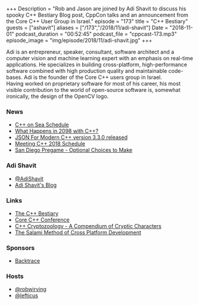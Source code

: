 +++
Description = "Rob and Jason are joined by Adi Shavit to discuss his spooky C++ Bestiary Blog post, CppCon talks and an announcement from the Core C++ User Group in Israel."
episode = "173"
title = "C++ Bestiary"
guests = ["ashavit"]
aliases = ["/173","/2018/11/adi-shavit"]
Date = "2018-11-01"
podcast_duration = "00:52:45"
podcast_file = "cppcast-173.mp3"
episode_image = "img/episode/2018/11/adi-shavit.jpg"
+++

Adi is an entrepreneur, speaker, consultant, software architect and a computer vision and machine learning expert with an emphasis on real-time applications. He specializes in building cross-platform, high-performance software combined with high production quality and maintainable code-bases. Adi is the founder of the Core C++ users group in Israel.  
Having worked on proprietary software for most of his career, his most visible contribution to the world of open-source software is, somewhat ironically, the design of the OpenCV logo.

### News ###

 - [C++ on Sea Schedule](https://cpponsea.uk/news/full-schedule-now-available.html)
 - [What Happens in 2098 with C++?](https://www.reddit.com/r/cpp/comments/9g3dkt/what_happens_in_2098_with_c/)
 - [JSON For Modern C++ version 3.3.0 released](https://www.reddit.com/r/cpp/comments/9llc9x/json_for_modern_c_version_330_released/)
 - [Meeting C++ 2018 Schedule](https://meetingcpp.com/2018/Schedule.html)
 - [San Diego Pregame - Optional Choices to Make](https://thephd.github.io/sandiego-2018-pregame-optional)

### Adi Shavit ###

 - [@AdiShavit](https://twitter.com/AdiShavit)
 - [Adi Shavit's Blog](http://videocortex.io/)

### Links ###

 - [The C++ Bestiary](http://videocortex.io/2017/Bestiary/)
 - [Core C++ Conference](https://corecpp.org/)
 - [C++ Cryptozoology - A Compendium of Cryptic Characters](https://cppcon2018.sched.com/event/Ggyr/c-cryptozoology-a-compendium-of-cryptic-characters)
 - [The Salami Method of Cross Platform Development](https://cppcon2018.sched.com/event/FnKM/the-salami-method-for-cross-platform-development)

### Sponsors ###

- [Backtrace](https://backtrace.io/?utm_source=CppCast&utm_medium=CppCast)

### Hosts ###

- [@robwirving](https://twitter.com/robwirving)
- [@lefticus](https://twitter.com/lefticus)


